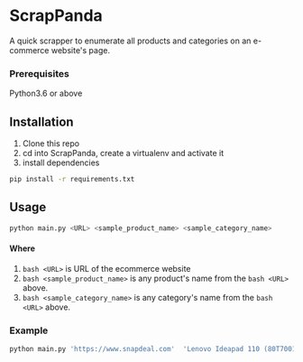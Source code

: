 # ScrapPanda
A quick scrapper to enumerate all products and categories on an e-commerce website's page.

### Prerequisites
Python3.6 or above

## Installation
1. Clone this repo
2. cd into ScrapPanda, create a virtualenv and activate it
3. install dependencies
```bash
pip install -r requirements.txt
```

## Usage
```bash
python main.py <URL> <sample_product_name> <sample_category_name>
```

#### Where
1. ```bash <URL>``` is URL of the ecommerce website
2. ```bash <sample_product_name>``` is any product's name from the ```bash <URL>``` above.
3. ```bash <sample_category_name>``` is any category's name from the ```bash <URL>``` above.

### Example
```bash
python main.py 'https://www.snapdeal.com'  'Lenovo Ideapad 110 (80T70015IH) Notebook (Intel Pentium- 4GB RAM- 1TB HDD- 39.62cm (15.6)- DOS) (Black)' 'Loafers'
```
